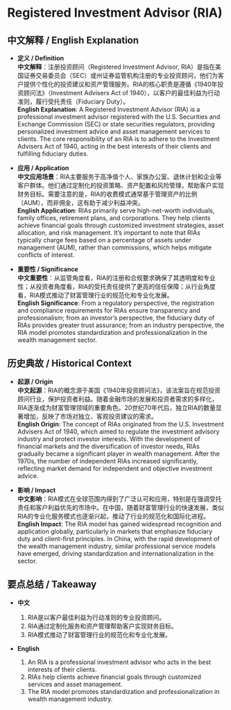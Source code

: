 # Registered Investment Advisor (RIA)

## 中文解释 / English Explanation

* **定义 / Definition**  
  **中文解释**：注册投资顾问（Registered Investment Advisor, RIA）是指在美国证券交易委员会（SEC）或州证券监管机构注册的专业投资顾问，他们为客户提供个性化的投资建议和资产管理服务。RIA的核心职责是遵循《1940年投资顾问法》（Investment Advisers Act of 1940），以客户的最佳利益为行动准则，履行受托责任（Fiduciary Duty）。  
  **English Explanation**: A Registered Investment Advisor (RIA) is a professional investment advisor registered with the U.S. Securities and Exchange Commission (SEC) or state securities regulators, providing personalized investment advice and asset management services to clients. The core responsibility of an RIA is to adhere to the Investment Advisers Act of 1940, acting in the best interests of their clients and fulfilling fiduciary duties.

* **应用 / Application**  
  **中文应用场景**：RIA主要服务于高净值个人、家族办公室、退休计划和企业等客户群体。他们通过定制化的投资策略、资产配置和风险管理，帮助客户实现财务目标。需要注意的是，RIA的收费模式通常基于管理资产的比例（AUM），而非佣金，这有助于减少利益冲突。  
  **English Application**: RIAs primarily serve high-net-worth individuals, family offices, retirement plans, and corporations. They help clients achieve financial goals through customized investment strategies, asset allocation, and risk management. It’s important to note that RIAs typically charge fees based on a percentage of assets under management (AUM), rather than commissions, which helps mitigate conflicts of interest.

* **重要性 / Significance**  
  **中文重要性**：从监管角度看，RIA的注册和合规要求确保了其透明度和专业性；从投资者角度看，RIA的受托责任提供了更高的信任保障；从行业角度看，RIA模式推动了财富管理行业的规范化和专业化发展。  
  **English Significance**: From a regulatory perspective, the registration and compliance requirements for RIAs ensure transparency and professionalism; from an investor’s perspective, the fiduciary duty of RIAs provides greater trust assurance; from an industry perspective, the RIA model promotes standardization and professionalization in the wealth management sector.

## 历史典故 / Historical Context

* **起源 / Origin**  
  **中文起源**：RIA的概念源于美国《1940年投资顾问法》，该法案旨在规范投资顾问行业，保护投资者利益。随着金融市场的发展和投资者需求的多样化，RIA逐渐成为财富管理领域的重要角色。20世纪70年代后，独立RIA的数量显著增加，反映了市场对独立、客观投资建议的需求。  
  **English Origin**: The concept of RIAs originated from the U.S. Investment Advisers Act of 1940, which aimed to regulate the investment advisory industry and protect investor interests. With the development of financial markets and the diversification of investor needs, RIAs gradually became a significant player in wealth management. After the 1970s, the number of independent RIAs increased significantly, reflecting market demand for independent and objective investment advice.

* **影响 / Impact**  
  **中文影响**：RIA模式在全球范围内得到了广泛认可和应用，特别是在强调受托责任和客户利益优先的市场中。在中国，随着财富管理行业的快速发展，类似RIA的专业化服务模式也逐渐兴起，推动了行业的规范化和国际化进程。  
  **English Impact**: The RIA model has gained widespread recognition and application globally, particularly in markets that emphasize fiduciary duty and client-first principles. In China, with the rapid development of the wealth management industry, similar professional service models have emerged, driving standardization and internationalization in the sector.

## 要点总结 / Takeaway

* **中文**  
  1. RIA是以客户最佳利益为行动准则的专业投资顾问。
  2. RIA通过定制化服务和资产管理帮助客户实现财务目标。
  3. RIA模式推动了财富管理行业的规范化和专业化发展。

* **English**  
  1. An RIA is a professional investment advisor who acts in the best interests of their clients.
  2. RIAs help clients achieve financial goals through customized services and asset management.
  3. The RIA model promotes standardization and professionalization in wealth management industry.